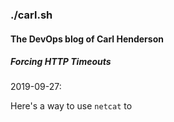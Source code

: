 ### ./carl.sh

#### The DevOps blog of Carl Henderson

##### Forcing HTTP Timeouts

2019-09-27:

Here's a way to use `netcat` to 
